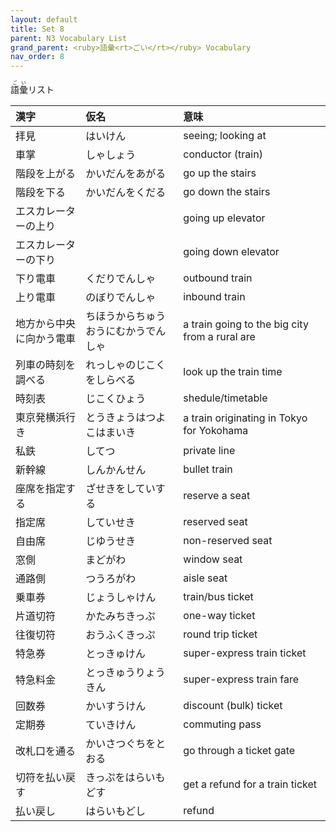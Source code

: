 ```yaml
---
layout: default
title: Set 8
parent: N3 Vocabulary List
grand_parent: <ruby>語彙<rt>ごい</rt></ruby> Vocabulary
nav_order: 8
---
```


<ruby>語彙<rt>ごい</rt></ruby>リスト

| 漢字                     | 仮名                                 | 意味                                           |
| :----------------------- | :----------------------------------- | :--------------------------------------------- |
| 拝見                     | はいけん                             | seeing; looking at                             |
| 車掌                     | しゃしょう                           | conductor  (train)                             |
| 階段を上がる             | かいだんをあがる                     | go up the stairs                               |
| 階段を下る               | かいだんをくだる                     | go  down the stairs                            |
| エスカレーターの上り     |                                      | going up elevator                              |
| エスカレーターの下り     |                                      | going down elevator                            |
| 下り電車                 | くだりでんしゃ                       | outbound train                                 |
| 上り電車                 | のぼりでんしゃ                       | inbound train                                  |
| 地方から中央に向かう電車 | ちほうからちゅうおうにむかうでんしゃ | a train going to the big city from a rural are |
| 列車の時刻を調べる       | れっしゃのじこくをしらべる           | look up the train time                         |
| 時刻表                   | じこくひょう                         | shedule/timetable                              |
| 東京発横浜行き           | とうきょうはつよこはまいき           | a train originating in Tokyo for Yokohama      |
| 私鉄                     | してつ                               | private line                                   |
| 新幹線                   | しんかんせん                         | bullet train                                   |
| 座席を指定する           | ざせきをしていする                   | reserve a seat                                 |
| 指定席                   | していせき                           | reserved seat                                  |
| 自由席                   | じゆうせき                           | non-reserved seat                              |
| 窓側                     | まどがわ                             | window seat                                    |
| 通路側                   | つうろがわ                           | aisle seat                                     |
| 乗車券                   | じょうしゃけん                       | train/bus ticket                               |
| 片道切符                 | かたみちきっぷ                       | one-way ticket                                 |
| 往復切符                 | おうふくきっぷ                       | round trip ticket                              |
| 特急券                   | とっきゅけん                         | super-express train ticket                     |
| 特急料金                 | とっきゅうりょうきん                 | super-express train fare                       |
| 回数券                   | かいすうけん                         | discount (bulk) ticket                         |
| 定期券                   | ていきけん                           | commuting pass                                 |
| 改札口を通る             | かいさつぐちをとおる                 | go through a ticket gate                       |
| 切符を払い戻す           | きっぷをはらいもどす                 | get a refund for a train ticket                |
| 払い戻し                 | はらいもどし                         | refund                                         |
